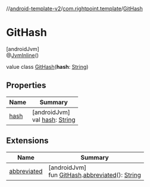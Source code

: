 //[android-template-v2](../../../index.md)/[com.rightpoint.template](../index.md)/[GitHash](index.md)

# GitHash

[androidJvm]\
@[JvmInline](https://kotlinlang.org/api/latest/jvm/stdlib/kotlin.jvm/-jvm-inline/index.html)()

value class [GitHash](index.md)(**hash**: [String](https://kotlinlang.org/api/latest/jvm/stdlib/kotlin/-string/index.html))

## Properties

| Name | Summary |
|---|---|
| [hash](hash.md) | [androidJvm]<br>val [hash](hash.md): [String](https://kotlinlang.org/api/latest/jvm/stdlib/kotlin/-string/index.html) |

## Extensions

| Name | Summary |
|---|---|
| [abbreviated](../abbreviated.md) | [androidJvm]<br>fun [GitHash](index.md).[abbreviated](../abbreviated.md)(): [String](https://kotlinlang.org/api/latest/jvm/stdlib/kotlin/-string/index.html) |
